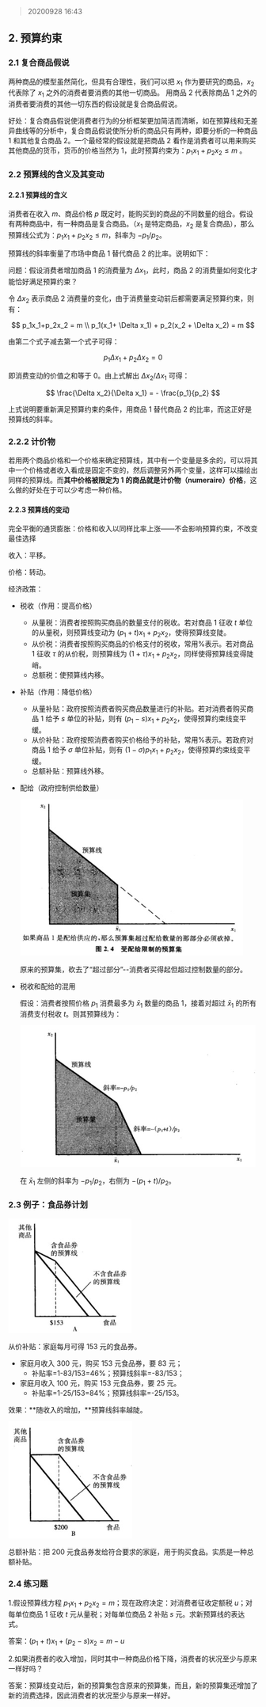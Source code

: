 >20200928 16:43

## 2. 预算约束

### 2.1 复合商品假说

两种商品的模型虽然简化，但具有合理性，我们可以把 $x_1$ 作为要研究的商品，$x_2$ 代表除了 $x_1$ 之外的消费者要消费的其他一切商品。 用商品 2 代表除商品 1 之外的消费者要消费的其他一切东西的假设就是复合商品假说。

好处：复合商品假说使消费者行为的分析框架更加简洁而清晰，如在预算线和无差异曲线等的分析中，复合商品假说使所分析的商品只有两种，即要分析的一种商品 1 和其他复合商品 2。一个最经常的假设就是把商品 2 看作是消费者可以用来购买其他商品的货币，货币的价格当然为 1，此时预算约束为：$p_1x_1+p_2x_2 \leq m$ 。

### 2.2 预算线的含义及其变动

#### 2.2.1 预算线的含义

消费者在收入 $m$、商品价格 $p$ 既定时，能购买到的商品的不同数量的组合。假设有两种商品中，有一种商品是复合商品。（$x_1$ 是特定商品，$x_2$ 是复合商品），那么预算线公式为：$p_1x_1+p_2x_2\leq m$，斜率为 $-p_1/p_2$。

预算线的斜率衡量了市场中商品 1 替代商品 2 的比率。说明如下：

问题：假设消费者增加商品 1 的消费量为 $\Delta x_1$，此时，商品 2 的消费量如何变化才能恰好满足预算约束？

令 $\Delta x_2$ 表示商品 2 消费量的变化，由于消费量变动前后都需要满足预算约束，则有：

$$
p_1x_1+p_2x_2 = m  \\
p_1(x_1+ \Delta x_1) + p_2(x_2 + \Delta x_2) = m
$$

由第二个式子减去第一个式子可得：

$$
p_1 \Delta x_1 + p_2 \Delta x_2 = 0
$$

即消费变动的价值之和等于 0。由上式解出 $\Delta x_2 / \Delta x_1$ 可得：

$$
\frac{\Delta x_2}{\Delta x_1} = - \frac{p_1}{p_2}
$$

上式说明要重新满足预算约束的条件，用商品 1 替代商品 2 的比率，而这正好是预算线的斜率。

### 2.2.2 计价物

若用两个商品价格和一个价格来确定预算线，其中有一个变量是多余的，可以将其中一个价格或者收入看成是固定不变的，然后调整另外两个变量，这样可以描绘出同样的预算线。而**其中价格被限定为 1 的商品就是计价物（numeraire）价格**，这么做的好处在于可以少考虑一种价格。

#### 2.2.3 预算线的变动

完全平衡的通货膨胀：价格和收入以同样比率上涨——不会影响预算约束，不改变最佳选择

收入：平移。

价格：转动。

经济政策：

- 税收（作用：提高价格）

  - 从量税：消费者按照购买商品的数量支付的税收。若对商品 1 征收 $t$ 单位的从量税，则预算线变动为 $(p_1+t)x_1+p_2x_2$，使得预算线变陡。
  - 从价税：消费者按照购买商品的价格支付的税收，常用%表示。若对商品 1 征收 $\tau$ 的从价税，则预算线为 $(1+\tau)x_1+p_2x_2$，同样使得预算线变得陡峭。
  - 总额税：使预算线内移。

- 补贴（作用：降低价格）

  - 从量补贴：政府按照消费者购买商品数量进行的补贴。若对消费者购买商品 1 给予 $s$ 单位的补贴，则有 $(p_1-s)x_1+p_2x_2$，使得预算约束线变平缓。
  - 从价补贴：政府按照消费者购买价格给予的补贴，常用%表示。若政府对商品 1 给予 $\sigma$ 单位补贴，则有 $(1-\sigma)p_1x_1+p_2x_2$，使得预算约束线变平缓。
  - 总额补贴：预算线外移。

- 配给（政府控制供给数量）

  ![](./images/2-1.jpg)

  原来的预算集，砍去了“超过部分”--消费者买得起但超过控制数量的部分。

- 税收和配给的混用

  假设：消费者按照价格 $p_1$ 消费最多为 $\bar x_1$ 数量的商品 1，接着对超过 $\bar x_1$ 的所有消费支付税收 $t$。则其预算线为：

  ![](./images/2-2.jpg)

  在 $\bar x_1$ 左侧的斜率为 $-p_1/p_2$，右侧为 $-(p_1+t)/p_2$。

### 2.3 例子：食品券计划

![](./images/2-3.jpg)

从价补贴：家庭每月可得 153 元的食品券。

- 家庭月收入 300 元，购买 153 元食品券，要 83 元；
  - 补贴率=1-83/153=46%；预算线斜率=-83/153；
- 家庭月收入 100 元，购买 153 元食品券，要 25 元。
  - 补贴率=1-25/153=84%；预算线斜率=-25/153。

效果：**随收入的增加，**预算线斜率越陡。

![](./images/2-4.jpg)

总额补贴：把 200 元食品券发给符合要求的家庭，用于购买食品。实质是一种总额补贴。

### 2.4 练习题

1.假设预算线方程 $p_1x_1+p_2x_2 =m$；现在政府决定：对消费者征收定额税 $u$；对每单位商品 1 征收 $t$ 元从量税；对每单位商品 2 补贴 $s$ 元。求新预算线的表达式。

答案：$(p_1+t)x_1+(p_2-s)x_2=m-u$

2.如果消费者的收入增加，同时其中一种商品价格下降，消费者的状况至少与原来一样好吗？

答案：预算线变动后，新的预算集包含原来的预算集，而且，新的预算集还增加了新的消费选择，因此消费者的状况至少与原来一样好。